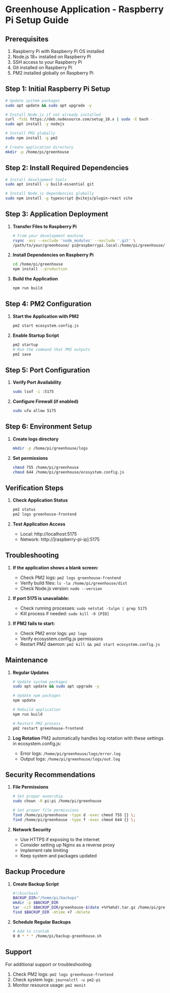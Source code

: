 # Greenhouse Application - Raspberry Pi Setup Guide

## Prerequisites

1. Raspberry Pi with Raspberry Pi OS installed
2. Node.js 18+ installed on Raspberry Pi
3. SSH access to your Raspberry Pi
4. Git installed on Raspberry Pi
5. PM2 installed globally on Raspberry Pi

## Step 1: Initial Raspberry Pi Setup

```bash
# Update system packages
sudo apt update && sudo apt upgrade -y

# Install Node.js if not already installed
curl -fsSL https://deb.nodesource.com/setup_18.x | sudo -E bash -
sudo apt install -y nodejs

# Install PM2 globally
sudo npm install -g pm2

# Create application directory
mkdir -p /home/pi/greenhouse
```

## Step 2: Install Required Dependencies

```bash
# Install development tools
sudo apt install -y build-essential git

# Install Node.js dependencies globally
sudo npm install -g typescript @vitejs/plugin-react vite
```

## Step 3: Application Deployment

1. **Transfer Files to Raspberry Pi**
   ```bash
   # From your development machine
   rsync -avz --exclude 'node_modules' --exclude '.git' \
   /path/to/your/greenhouse/ pi@raspberrypi.local:/home/pi/greenhouse/
   ```

2. **Install Dependencies on Raspberry Pi**
   ```bash
   cd /home/pi/greenhouse
   npm install --production
   ```

3. **Build the Application**
   ```bash
   npm run build
   ```

## Step 4: PM2 Configuration

1. **Start the Application with PM2**
   ```bash
   pm2 start ecosystem.config.js
   ```

2. **Enable Startup Script**
   ```bash
   pm2 startup
   # Run the command that PM2 outputs
   pm2 save
   ```

## Step 5: Port Configuration

1. **Verify Port Availability**
   ```bash
   sudo lsof -i :5175
   ```

2. **Configure Firewall (if enabled)**
   ```bash
   sudo ufw allow 5175
   ```

## Step 6: Environment Setup

1. **Create logs directory**
   ```bash
   mkdir -p /home/pi/greenhouse/logs
   ```

2. **Set permissions**
   ```bash
   chmod 755 /home/pi/greenhouse
   chmod 644 /home/pi/greenhouse/ecosystem.config.js
   ```

## Verification Steps

1. **Check Application Status**
   ```bash
   pm2 status
   pm2 logs greenhouse-frontend
   ```

2. **Test Application Access**
   - Local: http://localhost:5175
   - Network: http://[raspberry-pi-ip]:5175

## Troubleshooting

1. **If the application shows a blank screen:**
   - Check PM2 logs: `pm2 logs greenhouse-frontend`
   - Verify build files: `ls -la /home/pi/greenhouse/dist`
   - Check Node.js version: `node --version`

2. **If port 5175 is unavailable:**
   - Check running processes: `sudo netstat -tulpn | grep 5175`
   - Kill process if needed: `sudo kill -9 [PID]`

3. **If PM2 fails to start:**
   - Check PM2 error logs: `pm2 logs`
   - Verify ecosystem.config.js permissions
   - Restart PM2 daemon: `pm2 kill && pm2 start ecosystem.config.js`

## Maintenance

1. **Regular Updates**
   ```bash
   # Update system packages
   sudo apt update && sudo apt upgrade -y

   # Update npm packages
   npm update

   # Rebuild application
   npm run build

   # Restart PM2 process
   pm2 restart greenhouse-frontend
   ```

2. **Log Rotation**
   PM2 automatically handles log rotation with these settings in ecosystem.config.js:
   - Error logs: `/home/pi/greenhouse/logs/error.log`
   - Output logs: `/home/pi/greenhouse/logs/out.log`

## Security Recommendations

1. **File Permissions**
   ```bash
   # Set proper ownership
   sudo chown -R pi:pi /home/pi/greenhouse
   
   # Set proper file permissions
   find /home/pi/greenhouse -type d -exec chmod 755 {} \;
   find /home/pi/greenhouse -type f -exec chmod 644 {} \;
   ```

2. **Network Security**
   - Use HTTPS if exposing to the internet
   - Consider setting up Nginx as a reverse proxy
   - Implement rate limiting
   - Keep system and packages updated

## Backup Procedure

1. **Create Backup Script**
   ```bash
   #!/bin/bash
   BACKUP_DIR="/home/pi/backups"
   mkdir -p $BACKUP_DIR
   tar -czf $BACKUP_DIR/greenhouse-$(date +%Y%m%d).tar.gz /home/pi/greenhouse
   find $BACKUP_DIR -mtime +7 -delete
   ```

2. **Schedule Regular Backups**
   ```bash
   # Add to crontab
   0 0 * * * /home/pi/backup-greenhouse.sh
   ```

## Support

For additional support or troubleshooting:
1. Check PM2 logs: `pm2 logs greenhouse-frontend`
2. Check system logs: `journalctl -u pm2-pi`
3. Monitor resource usage: `pm2 monit` 